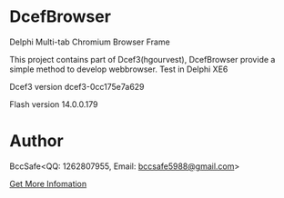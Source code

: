 # DcefBrowser

Delphi Multi-tab Chromium Browser Frame
  
This project contains part of Dcef3(hgourvest), DcefBrowser provide a simple method to develop webbrowser. Test in Delphi XE6
 
Dcef3 version dcef3-0cc175e7a629

Flash version 14.0.0.179  
 
# Author 

BccSafe<QQ: 1262807955, Email: bccsafe5988@gmail.com> 

[Get More Infomation](http://www.bccsafe.com/dcefbrowser/2015/04/08/DcefBrowser%20Package%20Dcef3%20/)



